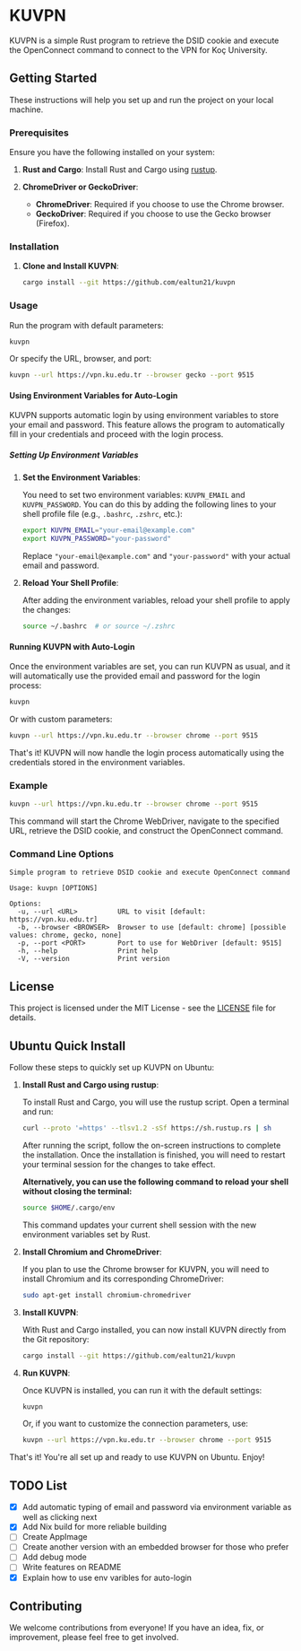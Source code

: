 # KUVPN

KUVPN is a simple Rust program to retrieve the DSID cookie and execute the OpenConnect command to connect to the VPN for Koç University.

## Getting Started

These instructions will help you set up and run the project on your local machine.

### Prerequisites

Ensure you have the following installed on your system:

1. **Rust and Cargo**: Install Rust and Cargo using [rustup](https://rustup.rs/).

2. **ChromeDriver or GeckoDriver**:
   - **ChromeDriver**: Required if you choose to use the Chrome browser.
   - **GeckoDriver**: Required if you choose to use the Gecko browser (Firefox).

### Installation

1. **Clone and Install KUVPN**:
    ```bash
    cargo install --git https://github.com/ealtun21/kuvpn
    ```

### Usage

Run the program with default parameters:

```bash
kuvpn
```

Or specify the URL, browser, and port:

```bash
kuvpn --url https://vpn.ku.edu.tr --browser gecko --port 9515
```

#### Using Environment Variables for Auto-Login

KUVPN supports automatic login by using environment variables to store your email and password. This feature allows the program to automatically fill in your credentials and proceed with the login process.

##### Setting Up Environment Variables

1. **Set the Environment Variables**:

   You need to set two environment variables: `KUVPN_EMAIL` and `KUVPN_PASSWORD`. You can do this by adding the following lines to your shell profile file (e.g., `.bashrc`, `.zshrc`, etc.):

   ```bash
   export KUVPN_EMAIL="your-email@example.com"
   export KUVPN_PASSWORD="your-password"
   ```

   Replace `"your-email@example.com"` and `"your-password"` with your actual email and password.

2. **Reload Your Shell Profile**:

   After adding the environment variables, reload your shell profile to apply the changes:

   ```bash
   source ~/.bashrc  # or source ~/.zshrc
   ```

#### Running KUVPN with Auto-Login

Once the environment variables are set, you can run KUVPN as usual, and it will automatically use the provided email and password for the login process:

```bash
kuvpn
```

Or with custom parameters:

```bash
kuvpn --url https://vpn.ku.edu.tr --browser chrome --port 9515
```

That's it! KUVPN will now handle the login process automatically using the credentials stored in the environment variables.

### Example

```bash
kuvpn --url https://vpn.ku.edu.tr --browser chrome --port 9515
```

This command will start the Chrome WebDriver, navigate to the specified URL, retrieve the DSID cookie, and construct the OpenConnect command.

### Command Line Options

```
Simple program to retrieve DSID cookie and execute OpenConnect command

Usage: kuvpn [OPTIONS]

Options:
  -u, --url <URL>          URL to visit [default: https://vpn.ku.edu.tr]
  -b, --browser <BROWSER>  Browser to use [default: chrome] [possible values: chrome, gecko, none]
  -p, --port <PORT>        Port to use for WebDriver [default: 9515]
  -h, --help               Print help
  -V, --version            Print version
```

## License

This project is licensed under the MIT License - see the [LICENSE](LICENSE) file for details.

## Ubuntu Quick Install

Follow these steps to quickly set up KUVPN on Ubuntu:

1. **Install Rust and Cargo using rustup**:

   To install Rust and Cargo, you will use the rustup script. Open a terminal and run:

   ```bash
   curl --proto '=https' --tlsv1.2 -sSf https://sh.rustup.rs | sh
   ```

   After running the script, follow the on-screen instructions to complete the installation. Once the installation is finished, you will need to restart your terminal session for the changes to take effect.

   **Alternatively, you can use the following command to reload your shell without closing the terminal:**

   ```bash
   source $HOME/.cargo/env
   ```

   This command updates your current shell session with the new environment variables set by Rust.

2. **Install Chromium and ChromeDriver**:

   If you plan to use the Chrome browser for KUVPN, you will need to install Chromium and its corresponding ChromeDriver:

   ```bash
   sudo apt-get install chromium-chromedriver
   ```

3. **Install KUVPN**:

   With Rust and Cargo installed, you can now install KUVPN directly from the Git repository:

   ```bash
   cargo install --git https://github.com/ealtun21/kuvpn
   ```

4. **Run KUVPN**:

   Once KUVPN is installed, you can run it with the default settings:

   ```bash
   kuvpn
   ```

   Or, if you want to customize the connection parameters, use:

   ```bash
   kuvpn --url https://vpn.ku.edu.tr --browser chrome --port 9515
   ```

That's it! You're all set up and ready to use KUVPN on Ubuntu. Enjoy!

## TODO List

- [x] Add automatic typing of email and password via environment variable as well as clicking next
- [x] Add Nix build for more reliable building
- [ ] Create AppImage
- [ ] Create another version with an embedded browser for those who prefer
- [ ] Add debug mode
- [ ] Write features on README
- [x] Explain how to use env varibles for auto-login

## Contributing

We welcome contributions from everyone! If you have an idea, fix, or improvement, please feel free to get involved.
